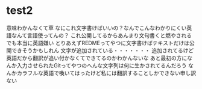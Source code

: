 # test2
意味わかんなくて草
なにこれ文字書けばいいの？なんでこんなわかりにくい英語なんて言語使ってんの？
これ公開してるからあんまり文句書くと燃やされる
でも本当に英語嫌い
とりあえずREDMEってやつに文字書けばテキストだけは公開できそうかもしれん
文字が追加されている・・・・・・・
追加されてるけど英語だから翻訳が追い付かなくてできてるのかわかんないな
あと最初の方になんか入力させられたGitってやつのへんな文字列は何に生かされてるんだろう
なんかカラフルな英語で喚いてはったけど私には翻訳することしかできない申し訳ない
